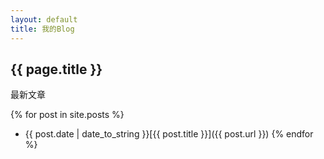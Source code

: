 ```yaml
---
layout: default
title: 我的Blog
---
```


## {{ page.title }}

最新文章

{% for post in site.posts %}
  * {{ post.date | date_to_string }}[{{ post.title }}]({{ post.url }})
{% endfor %}
